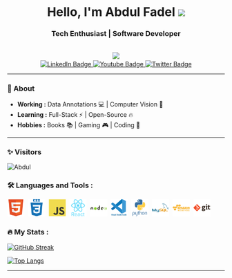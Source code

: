 <h1 align="center"> Hello, I'm Abdul Fadel <img src="https://media.giphy.com/media/hvRJCLFzcasrR4ia7z/giphy.gif" width="30px"/> </h1>

<h3 align="center">  Tech Enthusiast | Software Developer </h3> <br>
<div id="header" align="center"><img src="https://cdn.discordapp.com/attachments/749519439774482464/981394194692206632/Abdulfadelclear.png" width="100"/></div>
<div id="badges" align="center">
  <a href="https://www.linkedin.com/in/abdul-fadel/">
    <img src="https://img.shields.io/badge/LinkedIn-blue?style=for-the-badge&logo=linkedin&logoColor=white" alt="LinkedIn Badge"/>
  </a>
  <a href="https://www.youtube.com/channel/UCUNLH2G3WG9MtZhl2N6bcDA">
    <img src="https://img.shields.io/badge/YouTube-red?style=for-the-badge&logo=youtube&logoColor=white" alt="Youtube Badge"/>
  </a>
  <a href="">
    <img src="https://img.shields.io/badge/Twitter-blue?style=for-the-badge&logo=twitter&logoColor=white" alt="Twitter Badge"/>
  </a>
</div>

---------------------------------------------------------------------------------------------------------------------------------------------------------------------------------
### 🤔 About
-  **Working :**  Data Annotations :computer: | Computer Vision 🤖 
-  **Learning :** Full-Stack :zap: | Open-Source :fire:	
-  **Hobbies :** Books :books: | Gaming 🎮 | Coding 🧠

---------------------------------------------------------------------------------------------------------------------------------------------------------------------------------
### ✨ Visitors 

<p align="left"> <img src="https://komarev.com/ghpvc/?username=abdulfadel" alt="Abdul" /> </p>

### :hammer_and_wrench: Languages and Tools :
<div>
  <img src="https://github.com/devicons/devicon/blob/master/icons/html5/html5-original.svg" title="HTML5" alt="HTML" width="40" height="40"/>&nbsp;
  <img src="https://github.com/devicons/devicon/blob/master/icons/css3/css3-plain-wordmark.svg"  title="CSS3" alt="CSS" width="40" height="40"/>&nbsp;
  <img src="https://github.com/devicons/devicon/blob/master/icons/javascript/javascript-original.svg" title="JavaScript" alt="JavaScript" width="40" height="40"/>&nbsp;
  <img src="https://github.com/devicons/devicon/blob/master/icons/react/react-original-wordmark.svg" title="React" alt="React" width="40" height="40"/>&nbsp;
  <img src="https://github.com/devicons/devicon/blob/master/icons/nodejs/nodejs-original-wordmark.svg" title="NodeJS" alt="NodeJS" width="40" height="40"/>&nbsp;
  <img src="https://github.com/devicons/devicon/blob/master/icons/vscode/vscode-original-wordmark.svg" title="VSCode" alt="VSCode" width="40" height="40"/>&nbsp;
  <img src="https://github.com/devicons/devicon/blob/master/icons/python/python-original-wordmark.svg" title="Python"  alt="Python" width="40" height="40"/>&nbsp;
  <img src="https://github.com/devicons/devicon/blob/master/icons/mysql/mysql-original-wordmark.svg" title="MySQL"  alt="MySQL" width="40" height="40"/>&nbsp;
  <img src="https://github.com/devicons/devicon/blob/master/icons/amazonwebservices/amazonwebservices-plain-wordmark.svg" title="AWS" alt="AWS" width="40" height="40"/>&nbsp;
  <img src="https://github.com/devicons/devicon/blob/master/icons/git/git-original-wordmark.svg" title="Git" **alt="Git" width="40" height="40"/>  
</div>

### :fire: My Stats :
[![GitHub Streak](http://github-readme-streak-stats.herokuapp.com?user=abdulfadel&theme=dark&background=000000)](https://git.io/streak-stats)

[![Top Langs](https://github-readme-stats.vercel.app/api/top-langs/?username=abdulfadel&layout=compact&theme=vision-friendly-dark)](https://github.com/anuraghazra/github-readme-stats)


-------------------------------------------------------------------------------------------------------------------------------------------------------------------------------